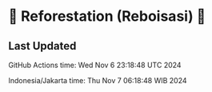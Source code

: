 
# 🌳 Reforestation (Reboisasi) 🌲

## Last Updated

GitHub Actions time: Wed Nov  6 23:18:48 UTC 2024

Indonesia/Jakarta time: Thu Nov  7 06:18:48 WIB 2024
